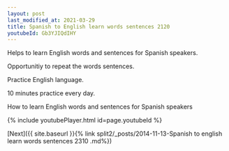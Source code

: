 ```yaml
---
layout: post
last_modified_at: 2021-03-29
title: Spanish to English learn words sentences 2120 
youtubeId: Gb3YJIQdIHY
---
```

 
 
Helps to learn English words and sentences for Spanish speakers.

Opportunitiy to repeat the words sentences. 

Practice English language. 
 
10 minutes practice every day. 
 
How to learn English words and sentences for Spanish speakers 
 
{% include youtubePlayer.html id=page.youtubeId %}
 
 
[Next]({{ site.baseurl }}{% link  split2/_posts/2014-11-13-Spanish to english learn words sentences 2310 .md%})
 
